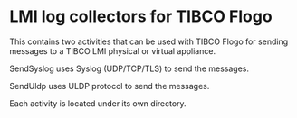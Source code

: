 # LMI log collectors for TIBCO Flogo

This contains two activities that can be used with TIBCO Flogo for sending messages to a TIBCO LMI physical or virtual 
appliance.

SendSyslog uses Syslog (UDP/TCP/TLS) to send the messages.

SendUldp uses ULDP protocol to send the messages. 

Each activity is located under its own directory.
